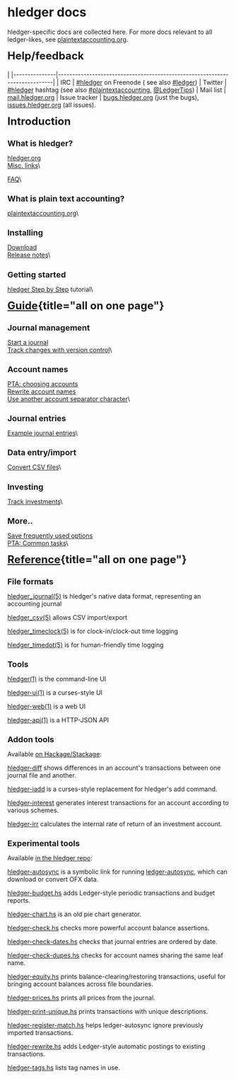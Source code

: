 # hledger docs

<style>
h2 { font-size:x-large; margin-top:0.5em; }
h3 { font-size:large; margin-bottom:0.2em; }
tr { border-top:thin solid #bbb; border-bottom:thin solid #bbb; vertical-align:top; }
td:nth-child(1) { padding-right:1em; white-space:nowrap; }
</style>

<div class="container">

hledger-specific docs are collected here. 
For more docs relevant to all ledger-likes, see [plaintextaccounting.org](http://plaintextaccounting.org).

## Help/feedback
|
|---------------|----------------------------------------------------------------------------|
| IRC           | [#hledger](http://irc.hledger.org) on Freenode (<!-- [chat log](http://ircbrowse.net/browse/hledger); --> see also [#ledger](http://webchat.freenode.net?channels=ledger&randomnick=1)) <!-- *Quick help and background chat.* --> <!-- *If you don't get an answer promptly, you can type `sm` to alert me, or leave the window open and check back later.* -->
| Twitter       | [#hledger](https://twitter.com/search?q=%23hledger&src=typd&f=realtime) hashtag (see also [#plaintextaccounting](https://twitter.com/search?q=%23plaintextaccounting&src=typd&f=realtime), <a href="https://twitter.com/ledgertips">@LedgerTips</a>) <!-- *Social!* -->
| Mail list     | [mail.hledger.org](http://mail.hledger.org) <!-- *Slightly less quick, more eyeballs.* -->
| Issue tracker | [bugs.hledger.org](http://bugs.hledger.org) (just the bugs), [issues.hledger.org](http://issues.hledger.org) (all issues). <!-- *Always check here.* --> <!-- *Bug reports are welcome.* -->
<!-- | hledger-web demo&nbsp;&nbsp; | [demo.hledger.org](http://demo.hledger.org) -->
<!-- | hledger-web on Sandstorm&nbsp;&nbsp; | [hledger-web app](https://apps.sandstorm.io/app/8x12h6p0x0nrzk73hfq6zh2jxtgyzzcty7qsatkg7jfg2mzw5n90), [issues](https://github.com/simonmichael/hledger/issues?utf8=✓&q=label%3A%22platform%3A%20sandstorm%22%20) -->
<!-- | hledger-api demo        | <\!-- [demo.hledger.org/api](http://demo.hledger.org/api/swagger.json), -\-> [in swagger editor](http://editor.swagger.io/#/?import=demo.hledger.org/api/swagger.json&no-proxy) -->

<div class="row">

<div class="col-sm-3">

## Introduction

### What is hledger?

[hledger.org](http://hledger.org)\
[Misc. links](more-docs.html)\
<!-- Some learning resources not yet moved to the above. -->
[FAQ](faq.html)\


### What is plain text accounting?

[plaintextaccounting.org](http://plaintextaccounting.org)\


### Installing 

[Download](download.html)\
[Release notes](release-notes.html)\


### Getting started

[hledger Step by Step](step-by-step.html) tutorial\


</div>



<div class="col-sm-3">

## [Guide](guide.html){title="all on one page"}

### Journal management

[Start a journal](start-journal.html)\
[Track changes with version control](version-control.html)\


### Account names

[PTA: choosing accounts](http://plaintextaccounting.org/#choosing-accounts)\
[Rewrite account names](account-aliases.html)\
[Use another account separator character](account-separator.html)\


### Journal entries

[Example journal entries](entries.html)\


### Data entry/import

[Convert CSV files](csv-import.html)\


### Investing

[Track investments](investments.html)\


### More..

[Save frequently used options](argfiles.html)\
[PTA: Common tasks](http://plaintextaccounting.org/#common-tasks)\

</div>



<div class="col-sm-3">

## [Reference](manual.html){title="all on one page"}

### File formats

[hledger_journal(5)](journal.html)
is hledger's native data format, representing an accounting journal

[hledger_csv(5)](csv.html)
allows CSV import/export

[hledger_timeclock(5)](timeclock.html)
is for clock-in/clock-out time logging

[hledger_timedot(5)](timedot.html)
is for human-friendly time logging

### Tools

[hledger(1)](hledger.html)
is the command-line UI

[hledger-ui(1)](hledger-ui.html)
is a curses-style UI

[hledger-web(1)](hledger-web.html)
is a web UI

[hledger-api(1)](hledger-api.html)
is a HTTP-JSON API

### Addon tools

Available [on Hackage/Stackage](/download.html#d):

[hledger-diff](http://hackage.haskell.org/package/hledger-diff)
shows differences in an account's transactions between one journal file and another.

[hledger-iadd](http://hackage.haskell.org/package/hledger-iadd)
is a curses-style replacement for hledger's add command. 

[hledger-interest](http://hackage.haskell.org/package/hledger-interest)
generates interest transactions for an account according to various schemes. 

[hledger-irr](http://hackage.haskell.org/package/hledger-irr)
calculates the internal rate of return of an investment account.

### Experimental tools

Available [in the hledger repo](/download.html#d):

[hledger-autosync](https://github.com/simonmichael/hledger/blob/master/bin/hledger-autosync) 
is a symbolic link for running 
[ledger-autosync](https://pypi.python.org/pypi/ledger-autosync),
which can download or convert OFX data.

[hledger-budget.hs](https://github.com/simonmichael/hledger/blob/master/bin/hledger-budget.hs#L10)
adds Ledger-style periodic transactions and budget reports.

[hledger-chart.hs](https://github.com/simonmichael/hledger/blob/master/bin/hledger-chart.hs#L47)
is an old pie chart generator.

[hledger-check.hs](https://github.com/simonmichael/hledger/blob/master/bin/hledger-check.hs)
checks more powerful account balance assertions.

[hledger-check-dates.hs](https://github.com/simonmichael/hledger/blob/master/bin/hledger-check-dates.hs#L15)
checks that journal entries are ordered by date.

[hledger-check-dupes.hs](https://github.com/simonmichael/hledger/blob/master/bin/hledger-check-dupes.hs#L21)
checks for account names sharing the same leaf name.

[hledger-equity.hs](https://github.com/simonmichael/hledger/blob/master/bin/hledger-equity.hs#L17)
prints balance-clearing/restoring transactions, useful for bringing account balances across file boundaries. 

[hledger-prices.hs](https://github.com/simonmichael/hledger/blob/master/bin/hledger-prices.hs)
prints all prices from the journal.

[hledger-print-unique.hs](https://github.com/simonmichael/hledger/blob/master/bin/hledger-print-unique.hs#L15)
prints transactions with unique descriptions.

[hledger-register-match.hs](https://github.com/simonmichael/hledger/blob/master/bin/hledger-register-match.hs#L23)
helps ledger-autosync ignore previously imported transactions.

[hledger-rewrite.hs](https://github.com/simonmichael/hledger/blob/master/bin/hledger-rewrite.hs#L28)
adds Ledger-style automatic postings to existing transactions.

[hledger-tags.hs](https://github.com/simonmichael/hledger/blob/master/bin/hledger-tags.hs)
lists tag names in use.


</div> <!-- col -->

</div> <!-- row -->
</div> <!-- container -->

<!-- For more docs relevant to all ledger-likes, see also [plaintextaccounting.org](http://plaintextaccounting.org)  -->

